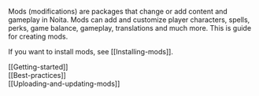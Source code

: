 Mods (modifications) are packages that change or add content and gameplay in Noita. Mods can add and customize player characters, spells, perks, game balance, gameplay, translations and much more. This is guide for creating mods.

If you want to install mods, see [[Installing-mods]].


[[Getting-started]]<br>
[[Best-practices]]<br>
[[Uploading-and-updating-mods]]